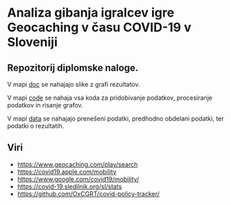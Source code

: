 # Analiza gibanja igralcev igre Geocaching v času COVID-19 v Sloveniji

## Repozitorij diplomske naloge.

V mapi [doc](https://github.com/kkklemennn/analiza-geocaching-covid/tree/master/doc) se nahajajo slike z grafi rezultatov.

V mapi [code](https://github.com/kkklemennn/analiza-geocaching-covid/tree/master/code) se nahaja vsa koda za pridobivanje podatkov, procesiranje podatkov in risanje grafov.

V mapi [data](https://github.com/kkklemennn/analiza-geocaching-covid/tree/master/data) se nahajajo prenešeni podatki, predhodno obdelani podatki, ter podatki o rezultatih.

## Viri

- https://www.geocaching.com/play/search
- https://covid19.apple.com/mobility
- https://www.google.com/covid19/mobility/
- https://covid-19.sledilnik.org/sl/stats
- https://github.com/OxCGRT/covid-policy-tracker/
